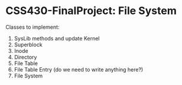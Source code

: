 # CSS430-FinalProject: File System
Classes to implement:
1. SysLib methods and update Kernel
2. Superblock
3. Inode
4. Directory
5. File Table
6. File Table Entry (do we need to write anything here?)
7. File System
